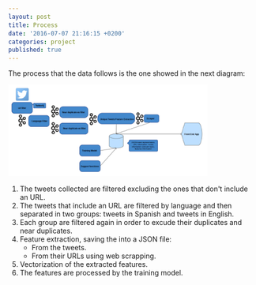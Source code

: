 ```yaml
---
layout: post
title: Process
date: '2016-07-07 21:16:15 +0200'
categories: project
published: true
---
```

The process that the data follows is the one showed in the next diagram:


<img class="img-responsive pull-right" width="80%" src="/assets/images/process.png" alt="{{ post.title }}"/>


1. The tweets collected are filtered excluding the ones that don't include an URL.
2. The tweets that include an URL are filtered by language and then separated in two groups: tweets in Spanish and tweets in English.
3. Each group are filtered again in order to excude their duplicates and near duplicates.
4. Feature extraction, saving the into a JSON file:
	* From the tweets.
	* From their URLs using web scrapping.
5. Vectorization of the extracted features.
6. The features are processed by the training model.
